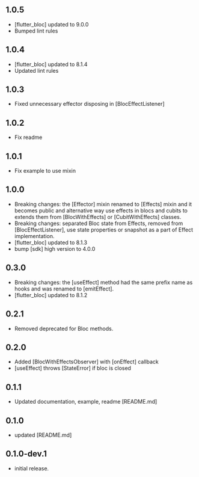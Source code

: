 ## 1.0.5
- [flutter_bloc] updated to 9.0.0
- Bumped lint rules

## 1.0.4
- [flutter_bloc] updated to 8.1.4
- Updated lint rules

## 1.0.3
- Fixed unnecessary effector disposing in [BlocEffectListener]

## 1.0.2
- Fix readme

## 1.0.1
- Fix example to use mixin

## 1.0.0
- Breaking changes: the [Effector] mixin renamed to [Effects] mixin and it becomes public
and alternative way use effects in blocs and cubits to extends them from [BlocWithEffects] or [CubitWithEffects] classes.
- Breaking changes: separated Bloc state from Effects, removed from [BlocEffectListener], use state properties or snapshot 
as a part of Effect implementation.
- [flutter_bloc] updated to 8.1.3
- bump [sdk] high version to 4.0.0

## 0.3.0
- Breaking changes: the [useEffect] method had the same prefix name as hooks and was renamed to [emitEffect].
- [flutter_bloc] updated to 8.1.2

## 0.2.1
- Removed deprecated for Bloc methods.

## 0.2.0
- Added [BlocWithEffectsObserver] with [onEffect] callback
- [useEffect] throws [StateError] if bloc is closed
 
## 0.1.1
- Updated documentation, example, readme [README.md]
 
## 0.1.0
- updated [README.md]

## 0.1.0-dev.1
- initial release.
